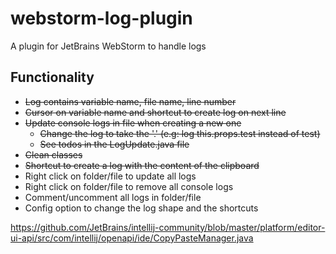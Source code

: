 # webstorm-log-plugin
A plugin for JetBrains WebStorm to handle logs

## Functionality

* ~~Log contains variable name, file name, line number~~
* ~~Cursor on variable name and shortcut to create log on next line~~
* ~~Update console logs in file when creating a new one~~
    * ~~Change the log to take the '.' (e.g: log this.props.test instead of test)~~
    * ~~See todos in the LogUpdate.java file~~
* ~~Clean classes~~
* ~~Shortcut to create a log with the content of the clipboard~~
* Right click on folder/file to update all logs
* Right click on folder/file to remove all console logs
* Comment/uncomment all logs in folder/file
* Config option to change the log shape and the shortcuts


https://github.com/JetBrains/intellij-community/blob/master/platform/editor-ui-api/src/com/intellij/openapi/ide/CopyPasteManager.java

